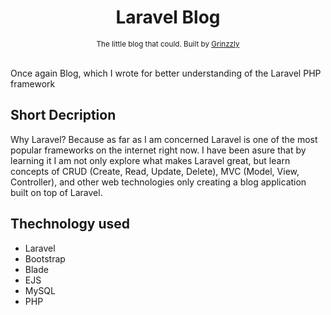 <h1 align="center">Laravel Blog</h1>

<div align="center">
  <sub>The little blog that could. Built by
  <a href="https://github.com/Grinzzly">Grinzzly</a>
  </a>
</div>

<br/>

Once again Blog, which I wrote for better understanding of the Laravel PHP framework

## Short Decription

Why Laravel? Because as far as I am concerned Laravel is one of the most popular frameworks on the internet right now. I have been asure that by learning it I am not only explore what makes Laravel great, but learn concepts of CRUD (Create, Read, Update, Delete), MVC (Model, View, Controller), and other web technologies only creating a blog application built on top of Laravel.

## Thechnology used

* Laravel
* Bootstrap
* Blade
* EJS
* MySQL
* PHP
